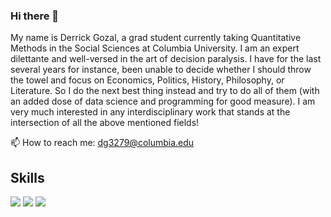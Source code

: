 ### Hi there 👋

My name is Derrick Gozal, a grad student currently taking Quantitative Methods in the Social Sciences at Columbia University. I am an expert dilettante and well-versed in the art of decision paralysis. I have for the last several years for instance, been unable to decide whether I should throw the towel and focus on Economics, Politics, History, Philosophy, or Literature. So I do the next best thing instead and try to do all of them (with an added dose of data science and programming for good measure). I am very much interested in any interdisciplinary work that stands at the intersection of all the above mentioned fields!  

📫 How to reach me: dg3279@columbia.edu

## Skills
![](https://img.shields.io/badge/Code-RStudio-informational?style=flat&logo=RStudio&logoColor=white&color=2bbc8a)
![](https://img.shields.io/badge/Code-Python-informational?style=flat&logo=Python&logoColor=white&color=2bbc8a)
![](https://img.shields.io/badge/Visuals-Power_BI-informational?style=flat&logo=data:image/svg%2bxml;base64,PHN2ZyByb2xlPSJpbWciIHZpZXdCb3g9IjAgMCAyNCAyNCIgeG1sbnM9Imh0dHA6Ly93d3cudzMub3JnLzIwMDAvc3ZnIj48dGl0bGU+UG93ZXIgQkk8L3RpdGxlPjxwYXRoIGQ9Ik0xMCAxMmExIDEgMCAwIDEgMSAxdjExSDRhMSAxIDAgMCAxLTEtMVYxM2ExIDEgMCAwIDEgMS0xaDZabS0yLS41VjdhMSAxIDAgMCAxIDEtMWg2YTEgMSAwIDAgMSAxIDF2MTdoLTQuNVYxM2ExLjUgMS41IDAgMCAwLTEuNS0xLjVIOFptNS02VjFhMSAxIDAgMCAxIDEtMWg2YTEgMSAwIDAgMSAxIDF2MjJhMSAxIDAgMCAxLTEgMWgtMy41VjdBMS41IDEuNSAwIDAgMCAxNSA1LjVoLTJaIi8+PC9zdmc+&logoColor=white&color=2bbc8a)





<!--
**dgozal/dgozal** is a ✨ _special_ ✨ repository because its `README.md` (this file) appears on your GitHub profile.

Here are some ideas to get you started:

- 🔭 I’m currently working on ...
- 🌱 I’m currently learning ...
- 👯 I’m looking to collaborate on ...
- 🤔 I’m looking for help with ...
- 💬 Ask me about ...
- 📫 How to reach me: ...
- 😄 Pronouns: ...
- ⚡ Fun fact: ...
-->
